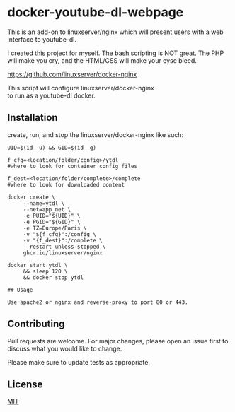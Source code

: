 # docker-youtube-dl-webpage

This is an add-on to linuxserver/nginx which will present users with a web interface to youtube-dl.

I created this project for myself. The bash scripting is NOT great. The PHP will make you cry,
and the HTML/CSS will make your eyse bleed. 

https://github.com/linuxserver/docker-nginx

This script will configure  linuxserver/docker-nginx  
to run as a youtube-dl docker.

## Installation

create, run, and stop the  linuxserver/docker-nginx 
like such:

```
UID=$(id -u) && GID=$(id -g)
 
f_cfg=<location/folder/config>/ytdl
#where to look for container config files

f_dest=<location/folder/complete>/complete 
#where to look for downloaded content

docker create \
     --name=ytdl \
     --net=app_net \
     -e PUID="${UID}" \
     -e PGID="${GID}" \
     -e TZ=Europe/Paris \
     -v "${f_cfg}":/config \
     -v "{f_dest}":/complete \
     --restart unless-stopped \
     ghcr.io/linuxserver/nginx 

docker start ytdl \
     && sleep 120 \
     && docker stop ytdl

## Usage

Use apache2 or nginx and reverse-proxy to port 80 or 443.

```

## Contributing
Pull requests are welcome. For major changes, please open an issue first to discuss what you would like to change.

Please make sure to update tests as appropriate.

## License
[MIT](https://choosealicense.com/licenses/mit/)
